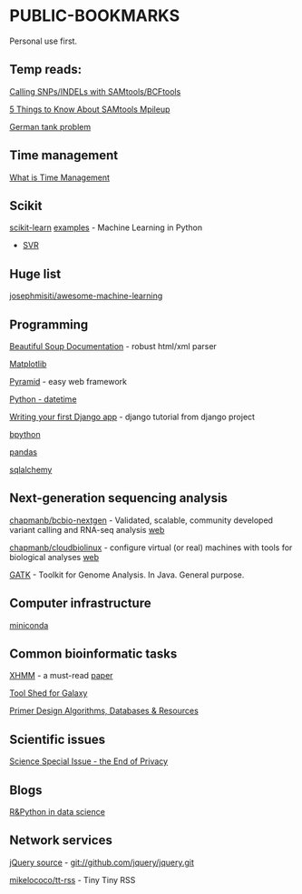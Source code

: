 PUBLIC-BOOKMARKS
================
Personal use first.


## Temp reads:
[Calling SNPs/INDELs with SAMtools/BCFtools](http://samtools.sourceforge.net/mpileup.shtml)

[5 Things to Know About SAMtools Mpileup](http://massgenomics.org/2012/03/5-things-to-know-about-samtools-mpileup.html)

[German tank problem](http://en.wikipedia.org/wiki/German_tank_problem)


## Time management

[What is Time Management](http://wiki.mbalib.com/wiki/%E6%97%B6%E9%97%B4%E7%AE%A1%E7%90%86) 


## Scikit

[scikit-learn](http://scikit-learn.org/dev/user_guide.html) [examples](http://scikit-learn.org/dev/auto_examples/index.html) - Machine Learning in Python

- [SVR](http://scikit-learn.org/dev/modules/svm.html#regression)


## Huge list

[josephmisiti/awesome-machine-learning](https://github.com/josephmisiti/awesome-machine-learning)


## Programming

[Beautiful Soup Documentation](http://www.crummy.com/software/BeautifulSoup/bs4/doc/) - robust html/xml parser

[Matplotlib](http://matplotlib.org/users/pyplot_tutorial.html)

[Pyramid](http://www.pylonsproject.org/projects/pyramid) - easy web framework

[Python - datetime](https://docs.python.org/2/library/datetime.html)

[Writing your first Django app](https://docs.djangoproject.com/en/1.7/intro/tutorial01/) - django tutorial from django project

[bpython](http://docs.bpython-interpreter.org/)

[pandas](http://pandas.pydata.org/pandas-docs/dev/indexing.html)

[sqlalchemy](http://docs.sqlalchemy.org/en/rel_0_9/core/tutorial.html)


## Next-generation sequencing analysis

[chapmanb/bcbio-nextgen](https://github.com/chapmanb/bcbio-nextgen) - 
Validated, scalable, community developed variant calling and RNA-seq analysis 
[web](https://bcbio-nextgen.readthedocs.org)


[chapmanb/cloudbiolinux](https://github.com/chapmanb/cloudbiolinux) -
configure virtual (or real) machines with tools for biological analyses [web](http://cloudbiolinux.org)

[GATK](https://www.broadinstitute.org/gatk/download/) - Toolkit for Genome Analysis. In Java. General purpose.

<!-- [adamewing/bamsurgeon](https://github.com/adamewing/bamsurgeon) - tools for adding mutations to existing .bam files, used for testing mutation callers -->

<!-- samtools/wgsim/tabix (https://github.com/samtools/samtools) -->
<!-- bcftools (https://github.com/samtools/bcftools) -->
<!-- pysam >= 0.8.1 (https://github.com/pysam-developers/pysam) -->
<!-- bwa (http://bio-bwa.sourceforge.net/) -->
<!-- velvet (http://www.ebi.ac.uk/~zerbino/velvet/) -->
<!-- exonerate (http://www.ebi.ac.uk/~guy/exonerate/) -->
<!-- picard tools >= 1.128 (https://github.com/broadinstitute/picard/releases/tag/1.128) -->


## Computer infrastructure

[miniconda](http://repo.continuum.io/miniconda/index.html)


## Common bioinformatic tasks

[XHMM](http://atgu.mgh.harvard.edu/xhmm/tutorial.shtml) - a must-read
   [paper](http://www.sciencedirect.com/science/article/pii/S000292971200417X)


[Tool Shed for Galaxy](https://wiki.galaxyproject.org/ToolShed/Repository)

[Primer Design Algorithms, Databases & Resources](http://primers.gene-quantification.info/)


## Scientific issues

[Science Special Issue - the End of Privacy](http://www.sciencemag.org/content/347/6221.toc)


## Blogs

[R&Python in data science](http://xccds1977.blogspot.com/)


## Network services

[jQuery source](http://jquery.com/download/) - <git://github.com/jquery/jquery.git>

[mikelococo/tt-rss](https://github.com/mikelococo/tt-rss) - Tiny Tiny RSS


